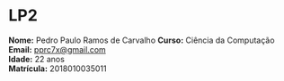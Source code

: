 # LP2
**Nome:** Pedro Paulo Ramos de Carvalho
**Curso:** Ciência da Computação  
**Email:** <pprc7x@gmail.com>  
**Idade:** 22 anos  
**Matrícula:** 2018010035011
